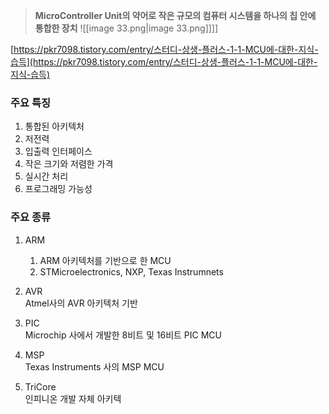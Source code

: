 > **MicroController Unit의 약어로 작은 규모의 컴퓨터 시스템을 하나의 칩 안에 통합한 장치**
![[image 33.png|image 33.png]]]]

[https://pkr7098.tistory.com/entry/스터디-상생-플러스-1-1-MCU에-대한-지식-습득](https://pkr7098.tistory.com/entry/스터디-상생-플러스-1-1-MCU에-대한-지식-습득)

### 주요 특징

1. 통합된 아키텍처
2. 저전력
3. 입출력 인터페이스
4. 작은 크기와 저렴한 가격
5. 실시간 처리
6. 프로그래밍 가능성

  

  

### 주요 종류

1. ARM
    1. ARM 아키텍처를 기반으로 한 MCU
    2. STMicroelectronics, NXP, Texas Instrumnets
2. AVR  
    Atmel사의 AVR 아키텍처 기반  
    
3. PIC  
    Microchip 사에서 개발한 8비트 및 16비트 PIC MCU  
    
4. MSP  
    Texas Instruments 사의 MSP MCU  
    
5. TriCore  
    인피니온 개발 자체 아키텍